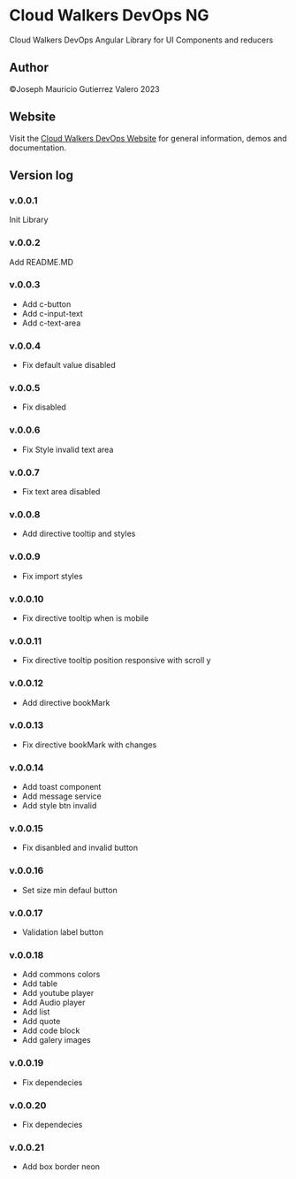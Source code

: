 # Cloud Walkers DevOps NG

Cloud Walkers DevOps Angular Library for UI Components and reducers

## Author

©Joseph Mauricio Gutierrez Valero 2023

## Website

Visit the [Cloud Walkers DevOps Website](https://cloud-walkers-devops.com/projects/library-angular) for general information, demos and documentation.

## Version log

### v.0.0.1

Init Library

### v.0.0.2

Add README.MD

### v.0.0.3

- Add c-button
- Add c-input-text
- Add c-text-area

### v.0.0.4

- Fix default value disabled

### v.0.0.5

- Fix disabled

### v.0.0.6

- Fix Style invalid text area

### v.0.0.7

- Fix text area disabled

### v.0.0.8

- Add directive tooltip and styles

### v.0.0.9

- Fix import styles

### v.0.0.10

- Fix directive tooltip when is mobile

### v.0.0.11

- Fix directive tooltip position responsive with scroll y

### v.0.0.12

- Add directive bookMark

### v.0.0.13

- Fix directive bookMark with changes

### v.0.0.14

- Add toast component
- Add message service
- Add style btn invalid

### v.0.0.15

- Fix disanbled and invalid button

### v.0.0.16

- Set size min defaul button

### v.0.0.17

- Validation label button

### v.0.0.18

- Add commons colors
- Add table
- Add youtube player
- Add Audio player
- Add list
- Add quote
- Add code block
- Add galery images

### v.0.0.19

- Fix dependecies

### v.0.0.20

- Fix dependecies

### v.0.0.21

- Add box border neon
